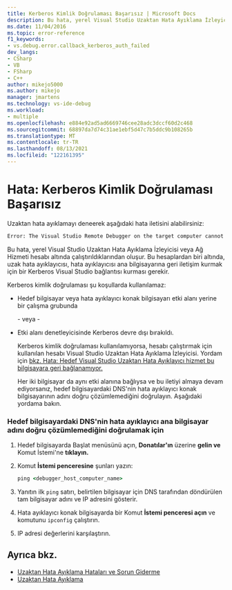```yaml
---
title: Kerberos Kimlik Doğrulaması Başarısız | Microsoft Docs
description: Bu hata, yerel Visual Studio Uzaktan Hata Ayıklama İzleyicisi veya Ağ Hizmeti hesabı altında çalıştırıldıklarından oluşur.
ms.date: 11/04/2016
ms.topic: error-reference
f1_keywords:
- vs.debug.error.callback_kerberos_auth_failed
dev_langs:
- CSharp
- VB
- FSharp
- C++
author: mikejo5000
ms.author: mikejo
manager: jmartens
ms.technology: vs-ide-debug
ms.workload:
- multiple
ms.openlocfilehash: e884e92ad5ad6669746cee28adc3dccf60d2c468
ms.sourcegitcommit: 68897da7d74c31ae1ebf5d47c7b5ddc9b108265b
ms.translationtype: MT
ms.contentlocale: tr-TR
ms.lasthandoff: 08/13/2021
ms.locfileid: "122161395"
---
```

# <a name="error-kerberos-authentication-failed"></a>Hata: Kerberos Kimlik Doğrulaması Başarısız
Uzaktan hata ayıklamayı deneerek aşağıdaki hata iletisini alabilirsiniz:

```cmd
Error: The Visual Studio Remote Debugger on the target computer cannot connect back to this computer. Kerberos authentication failed.
```

 Bu hata, yerel Visual Studio Uzaktan Hata Ayıklama İzleyicisi veya Ağ Hizmeti hesabı altında çalıştırıldıklarından oluşur. Bu hesaplardan biri altında, uzak hata ayıklayıcısı, hata ayıklayıcısı ana bilgisayarına geri iletişim kurmak için bir Kerberos Visual Studio bağlantısı kurması gerekir.

 Kerberos kimlik doğrulaması şu koşullarda kullanılamaz:

- Hedef bilgisayar veya hata ayıklayıcı konak bilgisayarı etki alanı yerine bir çalışma grubunda

   \- veya -

- Etki alanı denetleyicisinde Kerberos devre dışı bırakıldı.

  Kerberos kimlik doğrulaması kullanılamıyorsa, hesabı çalıştırmak için kullanılan hesabı Visual Studio Uzaktan Hata Ayıklama İzleyicisi. Yordam için [bkz. Hata: Hedef Visual Studio Uzaktan Hata Ayıklayıcı hizmet bu bilgisayara geri bağlanamıyor.](../debugger/error-the-visual-studio-remote-debugger-service-on-the-target-computer-cannot-connect-back-to-this-computer.md)

  Her iki bilgisayar da aynı etki alanına bağlıysa ve bu iletiyi almaya devam ediyorsanız, hedef bilgisayardaki DNS'nin hata ayıklayıcı konak bilgisayarının adını doğru çözümlemediğini doğrulayın. Aşağıdaki yordama bakın.

### <a name="to-verify-that-dns-on-the-target-computer-is-correctly-resolving-the-debugger-host-computer-name"></a>Hedef bilgisayardaki DNS'nin hata ayıklayıcı ana bilgisayar adını doğru çözümlemediğini doğrulamak için

1. Hedef bilgisayarda Başlat menüsünü açın, **Donatılar'ın** üzerine **gelin ve** Komut İstemi'ne **tıklayın.**

2. Komut **İstemi penceresine** şunları yazın:

    ```cmd
    ping <debugger_host_computer_name>
    ```

3. Yanıtın ilk `ping` satırı, belirtilen bilgisayar için DNS tarafından döndürülen tam bilgisayar adını ve IP adresini gösterir.

4. Hata ayıklayıcı konak bilgisayarda bir Komut **İstemi penceresi açın** ve komutunu `ipconfig` çalıştırın.

5. IP adresi değerlerini karşılaştırın.

## <a name="see-also"></a>Ayrıca bkz.
- [Uzaktan Hata Ayıklama Hataları ve Sorun Giderme](../debugger/remote-debugging-errors-and-troubleshooting.md)
- [Uzaktan Hata Ayıklama](../debugger/remote-debugging.md)
